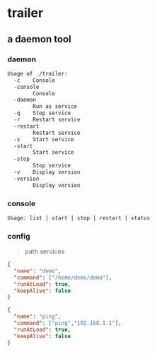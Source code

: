 # trailer

## a daemon tool 

### daemon
```bash
Usage of ./trailer:
  -c	Console
  -console
    	Console
  -daemon
    	Run as service
  -q	Stop service
  -r	Restart service
  -restart
    	Restart service
  -s	Start service
  -start
    	Start service
  -stop
    	Stop service
  -v	Display version
  -version
    	Display version
```

### console
```bash
Usage: list | start | stop | restart | status
```

### config
> path services
```json
{
  "name": "demo",
  "command": ["/home/demo/demo"],
  "runAtLoad": true,
  "keepAlive": false
}
```
```json
{
  "name": "ping",
  "command": ["ping","192.168.1.1"],
  "runAtLoad": true,
  "keepAlive": false
}
```